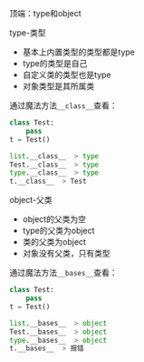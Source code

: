 顶端：type和object



type-类型

- 基本上内置类型的类型都是type
- type的类型是自己
- 自定义类的类型也是type
- 对象类型是其所属类



通过魔法方法`__class__`查看：

```python
class Test:
    pass
t = Test()

list.__class__  > type
Test.__class__  > type
type.__class__  > type
t.__class__  > Test
```



object-父类

- object的父类为空
- type的父类为object
- 类的父类为object
- 对象没有父类，只有类型

通过魔法方法`__bases__`查看：

```python
class Test:
    pass
t = Test()

list.__bases__  > object
Test.__bases__  > object
type.__bases__  > object
t.__bases__  > 报错
```

